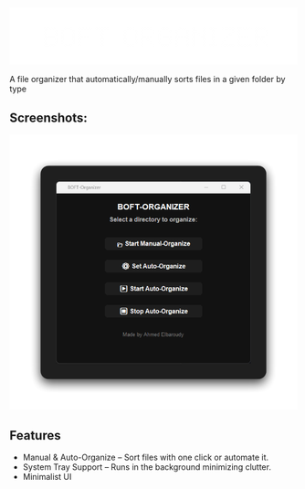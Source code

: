 ![BOFT Organizer](boft.png)

<p id="description">A file organizer that automatically/manually sorts files in a given folder by type</p>

<h2>Screenshots:</h2>

![BOFT App Screenshot](boft-app.png)

  
  
<h2>Features</h2>



*   Manual & Auto-Organize – Sort files with one click or automate it.
*   System Tray Support – Runs in the background minimizing clutter.
*   Minimalist UI
